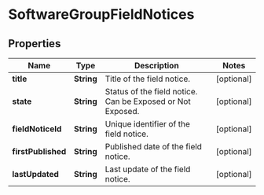 

# SoftwareGroupFieldNotices


## Properties

| Name | Type | Description | Notes |
|------------ | ------------- | ------------- | -------------|
|**title** | **String** | Title of the field notice. |  [optional] |
|**state** | **String** | Status of the field notice. Can be Exposed or Not Exposed. |  [optional] |
|**fieldNoticeId** | **String** | Unique identifier of the field notice. |  [optional] |
|**firstPublished** | **String** | Published date of the field notice. |  [optional] |
|**lastUpdated** | **String** | Last update of the field notice. |  [optional] |



